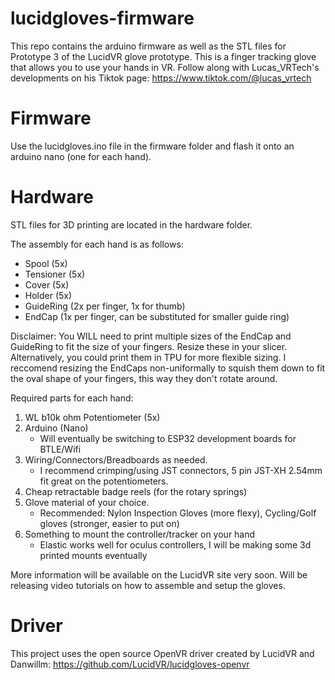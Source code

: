 # lucidgloves-firmware
This repo contains the arduino firmware as well as the STL files for Prototype 3 of the LucidVR glove prototype. This is a finger tracking glove that allows you to use your hands in VR. Follow along with Lucas_VRTech's developments on his Tiktok page:
https://www.tiktok.com/@lucas_vrtech

# Firmware
Use the lucidgloves.ino file in the firmware folder and flash it onto an arduino nano (one for each hand).

# Hardware
STL files for 3D printing are located in the hardware folder. 

The assembly for each hand is as follows:
* Spool (5x)
* Tensioner (5x)
* Cover (5x)
* Holder (5x)
* GuideRing (2x per finger, 1x for thumb)
* EndCap (1x per finger, can be substituted for smaller guide ring) 

Disclaimer: You WILL need to print multiple sizes of the EndCap and GuideRing to fit the size of your fingers. Resize these in your slicer. Alternatively, you could print them in TPU for more flexible sizing. I reccomend resizing the EndCaps non-uniformally to squish them down to fit the oval shape of your fingers, this way they don't rotate around.

Required parts for each hand:
1. WL b10k ohm Potentiometer (5x)
2. Arduino (Nano)
   - Will eventually be switching to ESP32 development boards for BTLE/Wifi
3. Wiring/Connectors/Breadboards as needed.
    - I recommend crimping/using JST connectors, 5 pin JST-XH 2.54mm fit great on the potentiometers.
4. Cheap retractable badge reels (for the rotary springs)
5. Glove material of your choice.
   - Recommended: Nylon Inspection Gloves (more flexy), Cycling/Golf gloves (stronger, easier to put on)
6. Something to mount the controller/tracker on your hand
   - Elastic works well for oculus controllers, I will be making some 3d printed mounts eventually

More information will be available on the LucidVR site very soon.
Will be releasing video tutorials on how to assemble and setup the gloves.

# Driver
This project uses the open source OpenVR driver created by LucidVR and Danwillm:
https://github.com/LucidVR/lucidgloves-openvr
